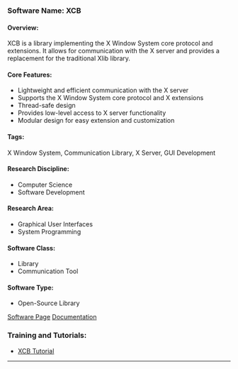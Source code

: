 ### Software Name: XCB

#### Overview:
XCB is a library implementing the X Window System core protocol and extensions. It allows for communication with the X server and provides a replacement for the traditional Xlib library.

#### Core Features:
- Lightweight and efficient communication with the X server
- Supports the X Window System core protocol and X extensions
- Thread-safe design
- Provides low-level access to X server functionality
- Modular design for easy extension and customization

#### Tags:
X Window System, Communication Library, X Server, GUI Development

#### Research Discipline:
- Computer Science
- Software Development

#### Research Area:
- Graphical User Interfaces
- System Programming

#### Software Class:
- Library
- Communication Tool

#### Software Type:
- Open-Source Library

[Software Page](https://xcb.freedesktop.org/)
[Documentation](https://xcb.freedesktop.org/documentation/)

### Training and Tutorials:
- [XCB Tutorial](https://xcb.freedesktop.org/tutorial/)
--------------------------------------
